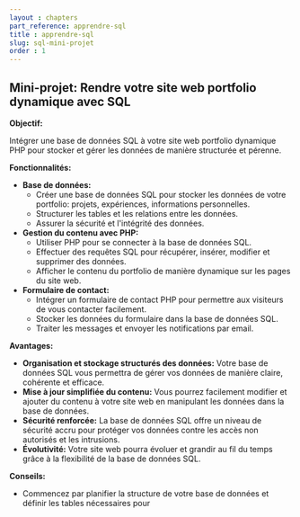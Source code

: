 ```yaml
---
layout : chapters
part_reference: apprendre-sql
title : apprendre-sql
slug: sql-mini-projet
order : 1
---
```


## Mini-projet: Rendre votre site web portfolio dynamique avec SQL

**Objectif:**

Intégrer une base de données SQL à votre site web portfolio dynamique PHP pour stocker et gérer les données de manière structurée et pérenne.

**Fonctionnalités:**

* **Base de données:**
    * Créer une base de données SQL pour stocker les données de votre portfolio: projets, expériences, informations personnelles.
    * Structurer les tables et les relations entre les données.
    * Assurer la sécurité et l'intégrité des données.
* **Gestion du contenu avec PHP:**
    * Utiliser PHP pour se connecter à la base de données SQL.
    * Effectuer des requêtes SQL pour récupérer, insérer, modifier et supprimer des données.
    * Afficher le contenu du portfolio de manière dynamique sur les pages du site web.
* **Formulaire de contact:**
    * Intégrer un formulaire de contact PHP pour permettre aux visiteurs de vous contacter facilement.
    * Stocker les données du formulaire dans la base de données SQL.
    * Traiter les messages et envoyer les notifications par email.

**Avantages:**

* **Organisation et stockage structurés des données:** Votre base de données SQL vous permettra de gérer vos données de manière claire, cohérente et efficace.
* **Mise à jour simplifiée du contenu:** Vous pourrez facilement modifier et ajouter du contenu à votre site web en manipulant les données dans la base de données.
* **Sécurité renforcée:** La base de données SQL offre un niveau de sécurité accru pour protéger vos données contre les accès non autorisés et les intrusions.
* **Évolutivité:** Votre site web pourra évoluer et grandir au fil du temps grâce à la flexibilité de la base de données SQL.

**Conseils:**

* Commencez par planifier la structure de votre base de données et définir les tables nécessaires pour